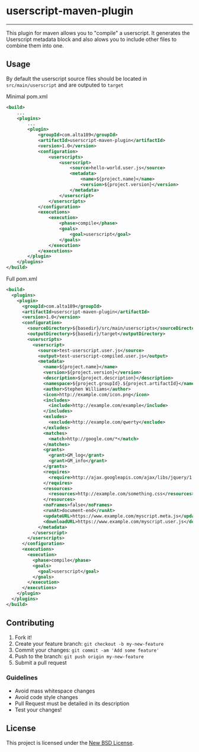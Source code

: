 # userscript-maven-plugin
-------------------------
This plugin for maven allows you to "compile" a userscript. It generates the Userscript metadata block and also alows you to include other files to combine them into one.

## Usage

By default the userscript source files should be located in `src/main/userscript` and are outputed to `target`

Minimal pom.xml

```xml
<build>
	...
    <plugins>
    	...
        <plugin>
            <groupId>com.alta189</groupId>
            <artifactId>userscript-maven-plugin</artifactId>
            <version>1.0</version>
            <configuration>
                <userscripts>
                    <userscript>
                        <source>hello-world.user.js</source>
                        <metadata>
                            <name>${project.name}</name>
                            <version>${project.version}</version>
                        </metadata>
                    </userscript>
                </userscripts>
            </configuration>
            <executions>
                <execution>
                    <phase>compile</phase>
                    <goals>
                        <goal>userscript</goal>
                    </goals>
                </execution>
            </executions>
        </plugin>
    </plugins>
</build>
```

Full pom.xml

```xml
<build>
  <plugins>
    <plugin>
      <groupId>com.alta189</groupId>
      <artifactId>userscript-maven-plugin</artifactId>
      <version>1.0</version>
      <configuration>
        <sourceDirectory>${basedir}/src/main/userscripts</sourceDirectory>
        <outputDirectory>${basedir}/target</outputDirectory>
        <userscripts>
          <userscript>
            <source>test-userscript.user.js</source>
            <output>test-userscript-compiled.user.js</output>
            <metadata>
              <name>${project.name}</name>
              <version>${project.version}</version>
              <description>${project.description}</description>
              <namespace>${project.groupId}.${project.artifactId}</namespace>
              <author>Stephen Williams</author>
              <icon>http://example.com/icon.png</icon>
              <includes>
                <include>http://example.com/example</include>
              </includes>
              <exludes>
                <exclude>http://example.com/qwerty</exclude>
              </exludes>
              <matches>
                <match>http://google.com/*</match>
              </matches>
              <grants>
                <grant>GM_log</grant>
                <grant>GM_info</grant>
              </grants>
              <requires>
                <require>http://ajax.googleapis.com/ajax/libs/jquery/1.7.2/jquery.min.js</require>
              </requires>
              <resources>
                <resources>http://example.com/something.css</resources>
              </resources>
              <noFrames>false</noFrames>
              <runAt>document-end</runAt>
              <updateURL>https://www.example.com/myscript.meta.js</updateURL>
              <downloadURL>https://www.example.com/myscript.user.js</downloadURL>
            </metadata>
          </userscript>
        </userscripts>
      </configuration>
      <executions>
        <execution>
          <phase>compile</phase>
          <goals>
            <goal>userscript</goal>
          </goals>
        </execution>
      </executions>
    </plugin>
  </plugins>
</build>
```

## Contributing

1. Fork it!
2. Create your feature branch: `git checkout -b my-new-feature`
3. Commit your changes: `git commit -am 'Add some feature'`
4. Push to the branch: `git push origin my-new-feature`
5. Submit a pull request

### Guidelines

* Avoid mass whitespace changes
* Avoid code style changes
* Pull Request must be detailed in its description
* Test your changes!


## License

This project is licensed under the [New BSD License][license].

[license]: https://raw.githubusercontent.com/alta189/userscript-maven-plugin/master/LICENSE.txt